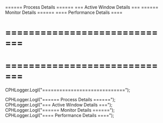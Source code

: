 ====== Process Details ======
=== Active Window Details ===
====== Monitor Details ======
==== Performance Details ====

=============================
=============================
=============================
=============================



CPHLogger.LogI("=============================");




CPHLogger.LogI("====== Process Details ======");
CPHLogger.LogI("=== Active Window Details ===");
CPHLogger.LogI("====== Monitor Details ======");
CPHLogger.LogI("==== Performance Details ====");